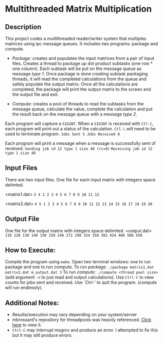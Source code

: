 # Multithreaded Matrix Multiplication

## Description

This project codes a multithreaded reader/writer system that multiples matrices using ipc message queues.
It includes two programs: package and compute.

* *Package*: creates and populates the input matrices from a pair of input files.
Creates a thread to package up dot product subtasks (one row * one column). 
Each subtask will be put on the message queue as message *type 1*. 
Once package is done creating subtask packaging threads, 
it will read the completed calculations from the queue and safely populate the output matrix. 
Once all the calculations are completed, the package will print the output matrix to the screen and the output file and exit.

* *Compute*: creates a pool of threads to read the subtasks from the message queue, 
calculate the value, complete the calculation and put the result back on the message queue with a message *type 2*.

Each program will capture a `SIGINT`. 
When a `SIGINT` is received with `Ctl-C`, each program will print out a status of the calculation. 
`Ctl-\` will need to be used to terminate program.
`Jobs Sent 5 Jobs Received 0`

Each program will print a message when a message is successfully sent of received.
`Sending job id 12 type 1 size 48 (rc=0)` 
`Receiving job id 12 type 1 size 48`

## Input Files
There are two input files. One file for each input matrix with integers space delimted.

<matrix1.dat>
`3 4
1 2 3 4 5 6 7 8 9 10 11 12`

<matrix2.dat>
`4 5
1 2 3 4 5 6 7 8 9 10 11 12 13 14 15 16 17 18 19 20`

## Output File
One file for the output matrix with integers space delimited.
<output.dat>
`110 120 130 140 150 150 246 272 298 324 350 382 424 466 508 550`

## How to Execute:
Compile the program using `make`. Open two terminal windows: one to run package and one to run compute.
To run *package*: `./package matrix1.dat matrix2.dat m_output.dat 3`
To run *compute*: `./compute <thread pool size>` (add argument `-n` to just read and output calculations).
Use `Ctrl-C` to view counts for jobs sent and received.
Use `Ctrl-\' to quit the program. (compute will run endlessly).

## Additional Notes:
* Results/execution may vary depending on your system/server
* mbrossard's repository for threadpools was heavily referenced.
[Click here](https://github.com/mbrossard/threadpool) to view it.
* `Ctrl-C` may interrupt msgrcv and produce an error. I attempted to fix this but it may still produce errors.

